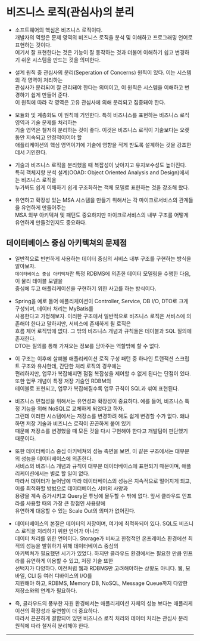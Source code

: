 # 비즈니스 로직(관심사)의 분리

- 소프트웨어의 핵심은 비즈니스 로직이다.  
  개발자의 역할은 문제 영역의 비즈니스 로직을 분석 및 이해하고 프로그래밍 언어로 표현하는 것이다.  
  여기서 잘 표현한다는 것은 기능이 잘 동작하는 것과 더불어 이해하기 쉽고 변경하기 쉬운 시스템을 만드는 것을 의미한다.

- 설계 원칙 중 관심사의 분리(Seperation of Concerns) 원칙이 있다. 이는 시스템의 각 영역이 처리하는  
  관심사가 분리되어 잘 관리돼야 한다는 의미이고, 이 원칙은 시스템을 이해하고 변경하기 쉽게 만들어 준다.  
  이 원칙에 따라 각 영역은 고유 관심사에 의해 분리되고 집중돼야 한다.

- 모듈화 및 계층화도 이 원칙에 기인한다. 특히 비즈니스를 표현하는 비즈니스 로직 영역과 기술 문제를 처리하는  
  기술 영역은 철저히 분리하는 것이 좋다. 이것은 비즈니스 로직이 기술보다는 오랫동안 지속되고 안정적이어야 할  
  애플리케이션의 핵심 영역이기에 기술에 영향을 적게 받도록 설계하는 것을 강조한 데서 기인한다.

- 기술과 비즈니스 로직을 분리했을 때 복잡성이 낮아지고 유지보수성도 높아진다.  
  특히 객체지향 분석 설계(OOAD: Object Oriented Analysis and Design)에서는 비즈니스 로직을  
  누가봐도 쉽게 이해하기 쉽게 구조화하는 객체 모델로 표현하는 것을 강조해 왔다.

- 유연하고 확장성 있는 MSA 시스템을 만들기 위해서는 각 마이크로서비스의 관계들을 유연하게 만들어주는  
  MSA 외부 아키텍쳐 및 패턴도 중요하지만 마이크로서비스의 내부 구조를 어떻게 유연하게 만들것인지도 중요하다.

<h2>데이터베이스 중심 아키텍쳐의 문제점</h2>

- 일반적으로 빈번하게 사용하는 데이터 중심의 서비스 내부 구조를 구현하는 방식을 알아보자.  
  `데이터베이스 중심 아키텍쳐`란 특정 RDBMS에 의존한 데이터 모델링을 수행한 다음, 이 물리 테이블 모델을  
  중심에 두고 애플리케이션을 구현하기 위한 사고를 하는 방식이다.

- Spring을 예로 들어 애플리케이션이 Controller, Service, DB I/O, DTO로 크게 구성되며, 데이터 처리는 MyBatis를  
  사용한다고 가정해보자. 이러한 구조에서 일반적으로 비즈니스 로직은 서비스에 의존해야 한다고 말하지만, 서비스에 존재하게 될 로직은  
  흐름 제어 로직밖에 없다. 그 밖의 비즈니스 개념과 규칙들은 테이블과 SQL 질의에 존재한다.  
  DTO는 질의를 통해 가져오는 정보를 담아주는 역할밖에 할 수 없다.

- 이 구조는 이후에 살펴볼 애플리케이션 로직 구성 패턴 중 하나인 트랜잭션 스크립트 구조와 유사한데, 간단한 처리 로직의 경우에는  
  편리하지만, 업무가 복잡해지면 점점 복잡성을 제어할 수 없게 된다는 단점이 있다. 또한 업무 개념이 특정 저장 기술인 RDBM의  
  테이블로 표현되고, 업무가 복잡해질수록 업무 규칙이 SQL과 섞여 표현된다.

- 비즈니스 민첩성을 위해서는 유연성과 확장성이 중요하다. 예를 들어, 비즈니스 특정 기능을 위해 NoSQL로 교체하게 되었다고 하자.  
  그런데 이러한 시스템에서는 저장소를 변경하려 해도 쉽게 변경할 수가 없다. 왜냐하면 저장 기술과 비즈니스 로직이 끈끈하게 붙어 있기  
  때문에 저장소를 변경했을 때 모든 것을 다시 구현해야 한다고 개발팀이 판단했기 때문이다.

- 또한 데이터베이스 중심 아키텍쳐의 성능 측면을 보면, 이 같은 구조에서는 대부분의 성능을 데이터베이스에 의존한다.  
  서비스의 비즈니스 개념과 규칙이 대부분 데이터베이스에 표현되기 때문이며, 애플리케이션에서는 별로 할 일이 없다.  
  따라서 데이터가 늘어남에 따라 데이터베이스의 성능은 지속적으로 떨어지게 되고, 이를 최적화할 방법으로 데이터베이스 서버의 사양과  
  용량을 계속 증가시키고 Query문 튜닝에 몰두할 수 밖에 없다. 앞서 클라우드 인프라를 사용할 때의 가장 큰 장점인 사용량에  
  유연하게 대응할 수 있는 Scale Out의 의미가 없어진다.

- 데이터베이스의 본질은 데이터의 저장이며, 여기에 최적화되어 있다. SQL도 비즈니스 로직을 처리하기 위한 언어가 아니라  
  데이터 처리를 위한 언어이다. Storage가 비싸고 한정적인 온프레미스 환경에선 최적의 성능을 발휘하기 위해 데이터베이스 중심의  
  아키텍쳐가 필요했던 시기가 있었다. 하지만 클라우드 환경에서는 필요한 만큼 인프라를 유연하게 이용할 수 있고, 저장 기술 또한  
  선택지가 다양하다. 이전처럼 웹과 RDBMS만 고려해야하는 상황도 아니다. 웹, 모바일, CLI 등 여러 디바이스의 I/O를  
  지원해야 하고, RDBMS, Memory DB, NoSQL, Message Queue까지 다양한 저장소와의 연계가 필요하다.

- 즉, 클라우드의 풍부한 자원 환경에서는 애플리케이션 자체의 성능 보다는 애플리케이션의 확장성과 유연함이 더 중요하다.  
 따라서 끈끈하게 결합되어 있던 비즈니스 로직 처리와 데이터 처리는 관심사 분리 원칙에 따라 철저히 분리해야 한다.
<hr/>
